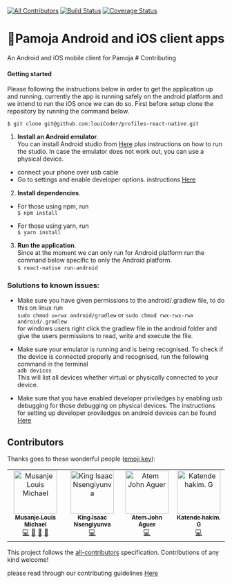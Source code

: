 <!-- All-contributors badge -->
[![All Contributors](https://img.shields.io/badge/all_contributors-4-orange.svg?style=flat-square)](#contributors)<!-- Travis badge -->
[![Build Status](https://travis-ci.com/louiCoder/Pamoja-Android.svg?branch=maintenance)](https://travis-ci.com/louiCoder/Pamoja-Android)<!-- Coveralls badge -->
[![Coverage Status](https://coveralls.io/repos/github/louiCoder/Pamoja-Android/badge.svg?branch=maintenance)](https://coveralls.io/github/louiCoder/Pamoja-Android?branch=maintenance)

# :iphone:Pamoja Android and iOS client apps
An Android and iOS mobile client for Pamoja # Contributing

#### Getting started
Please following the instructions below in order to get the application up and running. currently the app is running safely on the android platform and we intend to run the iOS once we can do so. First before setup clone the repository by running the command below.  

`$ git clone git@github.com:louiCoder/profiles-react-native.git`

1. **Install an Android emulator**.  
You can install Android studio from [Here](https://developer.android.com/studio) plus instructions on how to run the studio. In case the emulator does not work out, you can use a physical device.
  - connect your phone over usb cable
  - Go to settings and enable developer options. instructions [Here](https://www.digitaltrends.com/mobile/how-to-get-developer-options-on-android/)

2. **Install dependencies**.  
- For those using npm, run  
`$ npm install`    

- For those using yarn, run  
`$ yarn install`

3. **Run the application**.  
Since at the moment we can only run for Android platform run the command below specific to only the Android platform.  
`$ react-native run-android`

### Solutions to known issues:
- Make sure you have given permissions to the android/.gradlew file, to do this on linux run  
`sudo chmod u=rwx android/gradlew` or `sudo chmod rwx-rwx-rwx android/.gradlew`  
for windows users right click the gradlew file in the android folder and give the users permissions to read, write and execute the file.

- Make sure your emulator is running and is being recognised. To check if the device is connected properly and recognised, run the following command in the terminal  
`adb devices`  
This will list all devices whether virtual or physically connected to your device.

- Make sure that you have enabled developer priviledges by enabling usb debugging for those debugging on physical devices. The instructions for setting up developer proviledges on android devices can be found [Here](https://www.makeuseof.com/tag/what-is-usb-debugging-mode-on-android-makeuseof-explains/)
## Contributors

Thanks goes to these wonderful people ([emoji key](https://allcontributors.org/docs/en/emoji-key)):

<!-- ALL-CONTRIBUTORS-LIST:START - Do not remove or modify this section -->
<!-- prettier-ignore -->
<table><tr><td align="center"><a href="https://github.com/louiCoder"><img src="https://avatars2.githubusercontent.com/u/32771081?v=4" width="100px;" alt="Musanje Louis Michael"/><br /><sub><b>Musanje Louis Michael</b></sub></a><br /><a href="https://github.com/louiCoder/Pamoja-Android/commits?author=louiCoder" title="Code">💻</a> <a href="#question-louiCoder" title="Answering Questions">💬</a> <a href="#maintenance-louiCoder" title="Maintenance">🚧</a> <a href="#projectManagement-louiCoder" title="Project Management">📆</a></td><td align="center"><a href="https://github.com/Nsengiyunva"><img src="https://avatars0.githubusercontent.com/u/4712414?v=4" width="100px;" alt="King Isaac Nsengiyunva"/><br /><sub><b>King Isaac Nsengiyunva</b></sub></a><br /><a href="https://github.com/louiCoder/Pamoja-Android/commits?author=Nsengiyunva" title="Code">💻</a></td><td align="center"><a href="https://github.com/Albystein"><img src="https://avatars1.githubusercontent.com/u/25001132?v=4" width="100px;" alt="Atem John Aguer"/><br /><sub><b>Atem John Aguer</b></sub></a><br /><a href="https://github.com/louiCoder/Pamoja-Android/commits?author=Albystein" title="Code">💻</a></td><td align="center"><a href="https://www.visualcv.com/galiwango-hakim-katende"><img src="https://avatars1.githubusercontent.com/u/9465902?v=4" width="100px;" alt="Katende hakim. G"/><br /><sub><b>Katende hakim. G</b></sub></a><br /><a href="https://github.com/louiCoder/Pamoja-Android/commits?author=kigh143" title="Code">💻</a></td></tr></table>

<!-- ALL-CONTRIBUTORS-LIST:END -->

This project follows the [all-contributors](https://github.com/all-contributors/all-contributors) specification. Contributions of any kind welcome!

please read through our contributing guidelines [Here](https://github.com/louiCoder/Pamoja-Android/blob/master/CONTRIBUTING.md)
